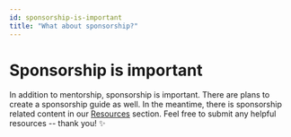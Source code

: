 ```yaml
---
id: sponsorship-is-important
title: "What about sponsorship?"
---
```


# Sponsorship is important

In addition to mentorship, sponsorship is important. There are plans to create a sponsorship guide as well. In the meantime, there is sponsorship related content in our [Resources](resources-overview.md) section. Feel free to submit any helpful resources -- thank you! ✨
